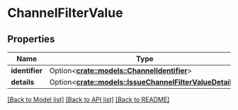 # ChannelFilterValue

## Properties

Name | Type | Description | Notes
------------ | ------------- | ------------- | -------------
**identifier** | Option<[**crate::models::ChannelIdentifier**](ChannelIdentifier.md)> |  | [optional]
**details** | Option<[**crate::models::IssueChannelFilterValueDetails**](IssueChannelFilterValueDetails.md)> |  | [optional]

[[Back to Model list]](../README.md#documentation-for-models) [[Back to API list]](../README.md#documentation-for-api-endpoints) [[Back to README]](../README.md)


